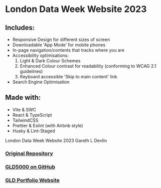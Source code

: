 # London Data Week Website 2023

## Includes:

- Responsive Design for different sizes of screen
- Downloadable 'App Mode' for mobile phones
- In-page navigation/contents that tracks where you are
- Accessibility optimisations:
  1. Light & Dark Colour Schemes
  2. Enhanced Colour contrast for readability (conforming to WCAG 2.1 guidelines)
  3. Keyboard accessible 'Skip to main content' link
- Search Engine Optimisation

## Made with:

- Vite & SWC
- React & TypeScript
- TailwindCSS
- Prettier & Eslint (with Airbnb style)
- Husky & Lint-Staged

London Data Week Website 2023 Gareth L Devlin

### [Original Repository](https://github.com/GLD5000/LDW-GLD)

### [GLD5000 on GitHub](https://github.com/GLD5000)

### [GLD Portfolio Website](https://gld-portfolio.vercel.app/)

